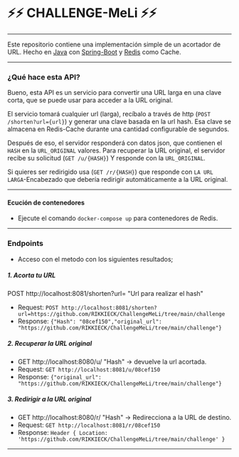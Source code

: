 # ⚡⚡ CHALLENGE-MeLi ⚡⚡
___
Este repositorio contiene una implementación simple de un acortador de URL. Hecho en  [Java](https://github.com/topics/java) con [Spring-Boot](https://spring.io/projects/spring-boot) y [Redis](https://redis.io/) como Cache.
___
### ¿Qué hace esta API?

Bueno, esta API es un servicio para convertir una URL larga en una clave corta, que se puede usar para acceder a la URL original.

El servicio tomará cualquier url (larga), recíbalo a través de http (`POST /shorten?url={url}`) y generar una clave basada en la url hash.
Esa clave se almacena en Redis-Cache durante una cantidad configurable de segundos.

Después de eso, el servidor responderá con datos json, que contienen el `HASH` en la `URL_ORIGINAL` valores.
Para recuperar la URL original, el servidor recibe su solicitud (`GET /u/{HASH}`) Y responde con la `URL_ORIGINAL`.

Si quieres ser redirigido usa (`GET /r/{HASH}`) que responde con `LA URL LARGA`-Encabezado que debería redirigir automáticamente a la URL original.
___
#### Ecución de contenedores

- Ejecute el comando `docker-compose up` para contenedores de Redis.
___
### Endpoints
- Acceso con el metodo con los siguientes resultados; 

##### 1. Acorta tu URL
POST http://localhost:8081/shorten?url= "Url para realizar el hash" 
- Request: `POST http://localhost:8081/shorten?url=https://github.com/RIKKIECK/ChallengeMeLi/tree/main/challenge`
- Response: `{"Hash": "08cef150","original_url": "https://github.com/RIKKIECK/ChallengeMeLi/tree/main/challenge"}`

##### 2. Recuperar la URL original
- GET http://localhost:8080/u/ "Hash" -> devuelve la url acortada.
- Request: `GET http://localhost:8081/u/08cef150`
- Response: `{"original_url": "https://github.com/RIKKIECK/ChallengeMeLi/tree/main/challenge"}`

##### 3. Redirigir a la URL original
- GET http://localhost:8080/r/ "Hash" -> Redirecciona a la URL de destino.
- Request: `GET http://localhost:8081/r/08cef150`
- Response: `Header { Location: 'https://github.com/RIKKIECK/ChallengeMeLi/tree/main/challenge' }`
___
